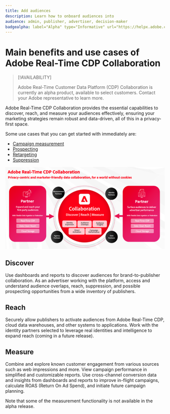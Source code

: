 ```yaml
---
title: Add audiences
description: Learn how to onboard audiences into 
audience: admin, publisher, advertiser, decision-maker
badgealpha: label="Alpha" type="Informative" url="https://helpx.adobe.com/legal/product-descriptions/real-time-customer-data-platform-b2b-edition-prime-and-ultimate-packages.html newtab=true"
---
```


# Main benefits and use cases of Adobe Real-Time CDP Collaboration

>[!AVAILABILITY]
>
>Adobe Real-Time Customer Data Platform (CDP) Collaboration is currently an alpha product, available to select customers. Contact your Adobe representative to learn more. 

Adobe Real-Time CDP Collaboration provides the essential capabilities to discover, reach, and measure your audiences effectively, ensuring your marketing strategies remain robust and data-driven, all of this in a privacy-first space.

Some use cases that you can get started with immediately are:

* [Campaign measurement](/help/guide/use-cases/campaign-measurement.md)
* [Prospecting](/help/guide/use-cases/prospecting.md)
* [Retargeting](/help/guide/use-cases/retargeting.md)
* [Suppression](/help/guide/use-cases/suppression.md)

![Benefits and use cases of Real-Time CDP Collaboration](/help/assets/benefits-use-cases/benefits-use-cases.png)

## Discover

Use dashboards and reports to discover audiences for brand-to-publisher collaboration.
As an advertiser working with the platform, access and understand audience overlaps, reach, suppression, and possible prospecting opportunities from a wide inventory of publishers.

## Reach

Securely allow publishers to activate audiences from Adobe Real-Time CDP, cloud data warehouses, and other systems to applications.
Work with the identity partners selected to leverage real identities and intelligence to expand reach (coming in a future release).

## Measure

Combine and explore known customer engagement from various sources such as web impressions and more.
View campaign performance in simplified and customizable reports.
Use cross-channel conversion data and insights from dashboards and reports to improve in-flight campaigns, calculate ROAS (Return On Ad Spend), and initiate future campaign planning.

Note that some of the measurement functionality is not available in the alpha release.

